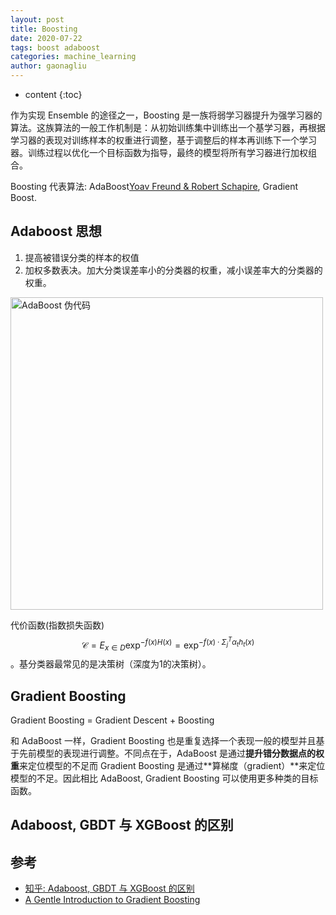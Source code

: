 ```yaml
---
layout: post
title: Boosting
date: 2020-07-22
tags: boost adaboost
categories: machine_learning
author: gaonagliu
---
```

* content
{:toc}


作为实现 Ensemble 的途径之一，Boosting 是一族将弱学习器提升为强学习器的算法。这族算法的一般工作机制是：从初始训练集中训练出一个基学习器，再根据学习器的表现对训练样本的权重进行调整，基于调整后的样本再训练下一个学习器。训练过程以优化一个目标函数为指导，最终的模型将所有学习器进行加权组合。




Boosting 代表算法: AdaBoost[Yoav Freund \& Robert Schapire](https://bit.ly/3oQi5k4), Gradient Boost.

## Adaboost 思想
1. 提高被错误分类的样本的权值
2. 加权多数表决。加大分类误差率小的分类器的权重，减小误差率大的分类器的权重。 

<img src="http://git.io/JLTYM" alt="AdaBoost 伪代码" width="500px">

代价函数(指数损失函数) $$\mathcal{C} = E_{x \in D} \exp^{-f(x) H(x)} = \exp^{-f(x)\cdot \Sigma_j^T \alpha_t h_t(x)}$$。基分类器最常见的是决策树（深度为1的决策树）。

## Gradient Boosting 
Gradient Boosting = Gradient Descent + Boosting

和 AdaBoost 一样，Gradient Boosting 也是重复选择一个表现一般的模型并且基于先前模型的表现进行调整。不同点在于，AdaBoost 是通过**提升错分数据点的权重**来定位模型的不足而 Gradient Boosting 是通过**算梯度（gradient）**来定位模型的不足。因此相比 AdaBoost, Gradient Boosting 可以使用更多种类的目标函数。



## Adaboost, GBDT 与 XGBoost 的区别





## 参考

- [知乎: Adaboost, GBDT 与 XGBoost 的区别](https://zhuanlan.zhihu.com/p/42740654)
- [A Gentle Introduction to Gradient Boosting](https://www.chengli.io/tutorials/gradient_boosting.pdf)
  